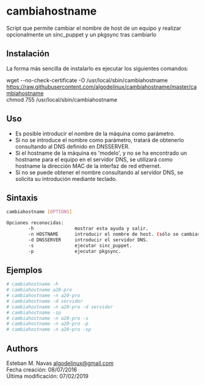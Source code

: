 cambiahostname
==============

Script que permite cambiar el nombre de host de un equipo y realizar opcionalmente un sinc_puppet y un pkgsync tras cambiarlo   


Instalación
-----------

La forma más sencilla de instalarlo es ejecutar los siguientes comandos:

   wget --no-check-certificate -O /usr/local/sbin/cambiahostname https://raw.githubusercontent.com/algodelinux/cambiahostname/master/cambiahostname  
   chmod 755 /usr/local/sbin/cambiahostname  
  

Uso
---

* Es posible introducir el nombre de la máquina como parámetro.   
* Si no se introduce el nombre como parámetro, tratará de obtenerlo consultando al DNS definido en DNSSERVER.   
* Si el hostname de la máquina es 'modelo', y no se ha encontrado un hostname para el equipo en el servidor DNS, se utilizará como hostname la dirección MAC de la interfaz de red ethernet.   
* Si no se puede obtener el nombre consultando al servidor DNS, se solicita su introdución mediante teclado.   
  

Sintaxis
--------

```bash
cambiahostname [OPTIONS]

Opciones reconocidas:
        -h               mostrar esta ayuda y salir.
        -n HOSTNAME      introducir el nombre de host. (sólo se cambiará el hostname si no existe una entrada DNS para este HOST)
        -d DNSSERVER     introducir el servidor DNS.
        -s               ejecutar sinc_puppet.
        -p               ejecutar pkgsync.
```
   
   
Ejemplos
--------

```bash
# cambiahostname -h
# cambiahostname a20-pro 
# cambiahostname -n a20-pro 
# cambiahostname -d servidor 
# cambiahostname -n a20-pro -d servidor 
# cambiahostname -sp
# cambiahostname -n a20-pro -s
# cambiahostname -n a20-pro -p 
# cambiahostname -n a20-pro -sp 

```
   
   
Authors
-------

Esteban M. Navas <algodelinux@gmail.com>   
Fecha creación:      08/07/2016   
Última modificación: 07/02/2019   
